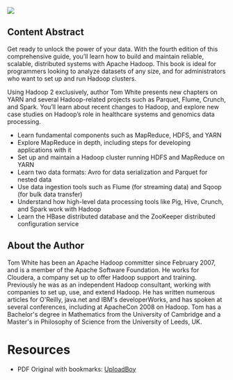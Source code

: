 ![](https://images-na.ssl-images-amazon.com/images/I/51O4qK-4mAL.jpg)

## Content Abstract

Get ready to unlock the power of your data. With the fourth edition of this comprehensive guide, you’ll learn how to build and maintain reliable, scalable, distributed systems with Apache Hadoop. This book is ideal for programmers looking to analyze datasets of any size, and for administrators who want to set up and run Hadoop clusters.

Using Hadoop 2 exclusively, author Tom White presents new chapters on YARN and several Hadoop-related projects such as Parquet, Flume, Crunch, and Spark. You’ll learn about recent changes to Hadoop, and explore new case studies on Hadoop’s role in healthcare systems and genomics data processing.

* Learn fundamental components such as MapReduce, HDFS, and YARN
* Explore MapReduce in depth, including steps for developing applications with it
* Set up and maintain a Hadoop cluster running HDFS and MapReduce on YARN
* Learn two data formats: Avro for data serialization and Parquet for nested data
* Use data ingestion tools such as Flume (for streaming data) and Sqoop (for bulk data transfer)
* Understand how high-level data processing tools like Pig, Hive, Crunch, and Spark work with Hadoop
* Learn the HBase distributed database and the ZooKeeper distributed configuration service

## About the Author

Tom White has been an Apache Hadoop committer since February 2007, and is a member of the Apache Software Foundation. He works for Cloudera, a company set up to offer Hadoop support and training. Previously he was as an independent Hadoop consultant, working with companies to set up, use, and extend Hadoop. He has written numerous articles for O'Reilly, java.net and IBM's developerWorks, and has spoken at several conferences, including at ApacheCon 2008 on Hadoop. Tom has a Bachelor's degree in Mathematics from the University of Cambridge and a Master's in Philosophy of Science from the University of Leeds, UK.

# Resources

* PDF Original with bookmarks: [UploadBoy](http://uploadboy.me/b755pwmnmrix/%5B2017-11%5D%20PHP%20and%20MySQL%20for%20Dynamic%20Web%20Sites_Visual%20QuickPro%20Guide%20(5th%20Edition)_Optimized%20original%20with%20bookmarks.pdf.html)
